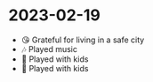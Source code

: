 # 2023-02-19

* 😘 Grateful for living in a safe city
* 🎶 Played music
* 🛝 Played with kids
* 🛝 Played with kids


